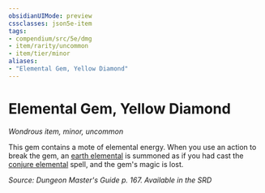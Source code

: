 ```yaml
---
obsidianUIMode: preview
cssclasses: json5e-item
tags:
- compendium/src/5e/dmg
- item/rarity/uncommon
- item/tier/minor
aliases: 
- "Elemental Gem, Yellow Diamond"
---
```

# Elemental Gem, Yellow Diamond
*Wondrous item, minor, uncommon*  


This gem contains a mote of elemental energy. When you use an action to break the gem, an [earth elemental](2-Mechanics/CLI/bestiary/elemental/earth-elemental.md) is summoned as if you had cast the [conjure elemental](2-Mechanics/CLI/spells/conjure-elemental.md) spell, and the gem's magic is lost.

*Source: Dungeon Master's Guide p. 167. Available in the <span title='Systems Reference Document (5.1)'>SRD</span>*